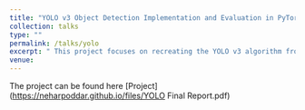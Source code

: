 ```yaml
---
title: "YOLO v3 Object Detection Implementation and Evaluation in PyTorch"
collection: talks
type: ""
permalink: /talks/yolo
excerpt: " This project focuses on recreating the YOLO v3 algorithm from scratch using PyTorch, incorporating various data augmentation techniques and evaluating its performance on the MS COCO dataset, revealing challenges and insights into the model's training and inference capabilities." 
venue:  
---
```


The project can be found here [Project](https://neharpoddar.github.io/files/YOLO Final Report.pdf)